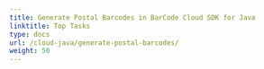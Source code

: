 ```yaml
---
title: Generate Postal Barcodes in BarCode Cloud SDK for Java
linktitle: Top Tasks
type: docs
url: /cloud-java/generate-postal-barcodes/
weight: 50
---
```



